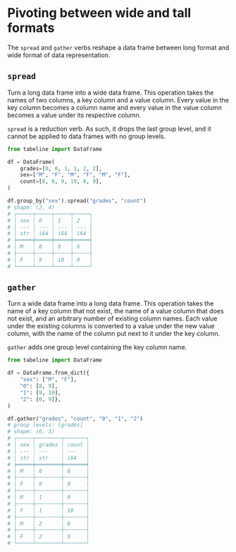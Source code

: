 # Pivoting between wide and tall formats

The `spread` and `gather` verbs reshape a data frame between long format and wide format of data representation.

## `spread`

Turn a long data frame into a wide data frame. This operation takes the names of two columns, a key column and a value column. Every value in the key column becomes a column name and every value in the value column becomes a value under its respective column.

`spread` is a reduction verb. As such, it drops the last group level, and it cannot be applied to data frames with no group levels.

```python
from tabeline import DataFrame

df = DataFrame(
    grades=[0, 0, 1, 1, 2, 2],
    sex=["M", "F", "M", "F", "M", "F"],
    count=[8, 9, 9, 10, 6, 9],
)

df.group_by("sex").spread("grades", "count")
# shape: (2, 4)
# ┌─────┬─────┬─────┬─────┐
# │ sex ┆ 0   ┆ 1   ┆ 2   │
# │ --- ┆ --- ┆ --- ┆ --- │
# │ str ┆ i64 ┆ i64 ┆ i64 │
# ╞═════╪═════╪═════╪═════╡
# │ M   ┆ 8   ┆ 9   ┆ 6   │
# ├╌╌╌╌╌┼╌╌╌╌╌┼╌╌╌╌╌┼╌╌╌╌╌┤
# │ F   ┆ 9   ┆ 10  ┆ 9   │
# └─────┴─────┴─────┴─────┘
```

## `gather`

Turn a wide data frame into a long data frame. This operation takes the name of a key column that not exist, the name of a value column that does not exist, and an arbitrary number of existing column names. Each value under the existing columns is converted to a value under the new value column, with the name of the column put next to it under the key column.

`gather` adds one group level containing the key column name.

```python
from tabeline import DataFrame

df = DataFrame.from_dict({
    "sex": ["M", "F"],
    "0": [8, 9],
    "1": [9, 10],
    "2": [6, 9]},
)

df.gather("grades", "count", "0", "1", "2")
# group levels: [grades]
# shape: (6, 3)
# ┌─────┬────────┬───────┐
# │ sex ┆ grades ┆ count │
# │ --- ┆ ---    ┆ ---   │
# │ str ┆ str    ┆ i64   │
# ╞═════╪════════╪═══════╡
# │ M   ┆ 0      ┆ 8     │
# ├╌╌╌╌╌┼╌╌╌╌╌╌╌╌┼╌╌╌╌╌╌╌┤
# │ F   ┆ 0      ┆ 9     │
# ├╌╌╌╌╌┼╌╌╌╌╌╌╌╌┼╌╌╌╌╌╌╌┤
# │ M   ┆ 1      ┆ 9     │
# ├╌╌╌╌╌┼╌╌╌╌╌╌╌╌┼╌╌╌╌╌╌╌┤
# │ F   ┆ 1      ┆ 10    │
# ├╌╌╌╌╌┼╌╌╌╌╌╌╌╌┼╌╌╌╌╌╌╌┤
# │ M   ┆ 2      ┆ 6     │
# ├╌╌╌╌╌┼╌╌╌╌╌╌╌╌┼╌╌╌╌╌╌╌┤
# │ F   ┆ 2      ┆ 9     │
# └─────┴────────┴───────┘
```
